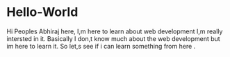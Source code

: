 # Hello-World
Hi Peoples
Abhiraj here, I,m here to learn about web development I,m really intersted in it.
Basically I don,t know much about the web development but im here to learn it.
So let,s see if i can learn something from here .
